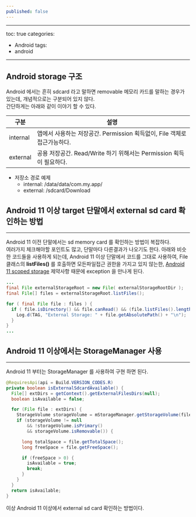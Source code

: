 ```yaml
---
published: false
---
```

---
toc: true
categories:
  - Android
tags:
  - android
---

## Android storage 구조
Android 에서는 흔히 sdcard 라고 말하면 removable 메모리 카드를 말하는 경우가 있는데, 개념적으로는 구분되어 있지 않다.  
간단하게는 아래와 같이 이야기 할 수 있다.

| 구분 | 설명 |
|--|--|
| internal | 앱에서 사용하는 저장공간.  Permission 획득없이, File 객체로 접근가능하다.|
| external | 공용 저장공간.  Read/Write 하기 위해서는 Permission 획득이 필요하다. |

- 저장소 경로 예제
  - internal: /data/data/com.my.app/
  - external: /sdcard/Download

## Android 11 이상 target 단말에서 external sd card 확인하는 방법
---

Android 11 이전 단말에서는 sd memory card 를 확인하는 방법이 복잡하다.  
여러가지 체크해야할 포인트도 많고, 단말마다 다른결과가 나오기도 한다. 
아래와 비슷한 코드들을 사용하게 되는데, Android 11 이상 단말에서 코드를 그대로 사용하여, File 클래스의 __listFiles()__ 를 호출하면 모든파일접근 권한을 가지고 있지 않는한, [Android 11 scoped storage](https://developer.android.com/training/data-storage?#scoped-storage) 제약사항 때문에 exception 을 만나게 된다.

```java
...
final File externalStorageRoot = new File( externalStorageRootDir );
final File[] files = externalStorageRoot.listFiles();

for ( final File file : files ) {
  if ( file.isDirectory() && file.canRead() && (file.listFiles().length > 0) ) {  // it is a real directory (not a USB drive)...
    Log.d(TAG, "External Storage: " + file.getAbsolutePath() + "\n");
  }
}
...
```

## Android 11 이상에서는 StorageManager 사용
---

Android 11 부터는 StorageManager 를 사용하여 구현 하면 된다.

```java
@RequiresApi(api = Build.VERSION_CODES.R)
private boolean isExternalSdcardAvailable() {
  File[] extDirs = getContext().getExternalFilesDirs(null);
  boolean isAvailable = false;

  for (File file : extDirs) {
    StorageVolume storageVolume = mStorageManager.getStorageVolume(file);
    if (storageVolume != null
        && !storageVolume.isPrimary()
        && storageVolume.isRemovable()) {

      long totalSpace = file.getTotalSpace();
      long freeSpace = file.getFreeSpace();

      if (freeSpace > 0) {
        isAvailable = true;
        break;
      }
    }
  }
  return isAvailable;
}
```

이상 Android 11 이상에서 external sd card 확인하는 방법이다.



